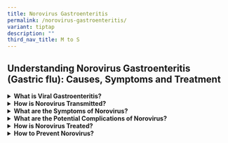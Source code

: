 ```yaml
---
title: Norovirus Gastroenteritis
permalink: /norovirus-gastroenteritis/
variant: tiptap
description: ""
third_nav_title: M to S
---
```

<h2>Understanding Norovirus Gastroenteritis (Gastric flu): Causes, Symptoms and Treatment</h2>
<p></p>
<div data-type="detailGroup" class="isomer-accordion isomer-accordion-white">
<details class="isomer-details">
<summary><strong>What is Viral Gastroenteritis?</strong>
</summary>
<div data-type="detailsContent" class="isomer-details-content">
<p>Gastroenteritis is a condition characterised by the inflammation of the
stomach and intestines. It can be caused by infection with bacteria, parasites
or viruses, such as norovirus, rotavirus, sapovirus or astrovirus. Infection
due to viruses; is called viral gastroenteritis, and is also commonly known
as “stomach flu”. The most common cause of acute viral gastroenteritis
is norovirus.</p>
</div>
</details>
<details class="isomer-details">
<summary><strong>How is Norovirus Transmitted?</strong>
</summary>
<div data-type="detailsContent" class="isomer-details-content">
<p>Norovirus is highly contagious and is usually transmitted by:</p>
<ul>
<li>
<p>Consuming contaminated food or drink.</p>
</li>
<li>
<p>Touching contaminated surfaces or objects and then placing your fingers
in your mouth.</p>
</li>
<li>
<p>Having contact with an infected person (e.g. caring for or sharing utensils
with an infected person).</p>
</li>
</ul>
<p>The incubation period is about 24 to 48 hours.</p>
</div>
</details>
<details class="isomer-details">
<summary><strong>What are the Symptoms of Norovirus?</strong>
</summary>
<div data-type="detailsContent" class="isomer-details-content">
<p>Symptoms usually appear 12 to 48 hours following infection and generally
last for one to three days. The common symptoms are:</p>
<ul>
<li>
<p>Nausea</p>
</li>
<li>
<p>Vomiting</p>
</li>
<li>
<p>Diarrhoea</p>
</li>
<li>
<p>Stomach pain</p>
</li>
</ul>
<p>Other symptoms may include fever, headache and body aches.</p>
</div>
</details>
<details class="isomer-details">
<summary><strong>What are the Potential Complications of Norovirus?</strong>
</summary>
<div data-type="detailsContent" class="isomer-details-content">
<p>Norovirus infection is generally self-limiting, but it can cause dehydration,
recognisable by the symptoms of:</p>
<ul>
<li>
<p>Dry mouth and throat</p>
</li>
<li>
<p>Dizziness when standing up</p>
</li>
<li>
<p>Decreased urination</p>
</li>
</ul>
<p>Dehydration is more common in the elderly, young children and the immunocompromised.
It is important to replenish the fluids lost from diarrhoea and vomiting
by drinking plenty of liquids. Seek medical attention if necessary.</p>
</div>
</details>
<details class="isomer-details">
<summary><strong>How is Norovirus Treated?</strong>
</summary>
<div data-type="detailsContent" class="isomer-details-content">
<p>There is no specific treatment to treat norovirus illness, most people
with norovirus illness get better within one to three days. Frequent vomiting
and diarrhoea may lead to dehydration, especially in young children, the
elderly and the immunocompromised. It is important to replenish the fluids
lost from diarrhoea and vomiting by drinking plenty of fluids. Seek medical
attention if necessary.</p>
</div>
</details>
<details class="isomer-details">
<summary><strong>How to Prevent Norovirus?</strong>
</summary>
<div data-type="detailsContent" class="isomer-details-content">
<ul>
<li>
<p>Wash your hands frequently, especially after going to the toilet, eating/preparing
food or changing diapers.</p>
</li>
<li>
<p>Wash fruits and vegetables thoroughly before eating.</p>
</li>
<li>
<p>Ensure food (especially filter feeders e.g. oysters and shellfish) is
thoroughly cooked before eating.</p>
</li>
<li>
<p>Disinfect surfaces contaminated with diarrhoea or vomitus immediately
by using 1 part household bleach (5.25%-6.15% sodium hypochlorite) to 9
parts water. Leave the bleach disinfectant on the affected area for at
least ten minutes.</p>
</li>
<li>
<p>Wash contaminated clothing or linens immediately.</p>
</li>
<li>
<p>If unwell avoid going to work or school, and do not prepare food for others
while you are sick and for at least two days after symptoms resolve.</p>
</li>
</ul>
</div>
</details>
</div>
<p></p>